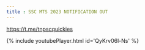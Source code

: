 ```yaml
---
title : SSC MTS 2023 NOTIFICATION OUT
---
```


https://t.me/tnpscquickies



{% include youtubePlayer.html id='QyKrv06l-Ns' %}
